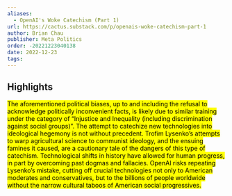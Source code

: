 ```yaml
---
aliases:
  - OpenAI's Woke Catechism (Part 1)
url: https://cactus.substack.com/p/openais-woke-catechism-part-1
author: Brian Chau
publisher: Meta Politics
order: -20221223040138
date: 2022-12-23
tags:
---
```


## Highlights
<mark>The aforementioned political biases, up to and including the refusal to acknowledge politically inconvenient facts, is likely due to similar training under the category of “Injustice and Inequality (including discrimination against social groups)”. The attempt to catechize new technologies into ideological hegemony is not without precedent. Trofim Lysenko’s attempts to warp agricultural science to communist ideology, and the ensuing famines it caused, are a cautionary tale of the dangers of this type of catechism. Technological shifts in history have allowed for human progress, in part by overcoming past dogmas and fallacies. OpenAI risks repeating Lysenko’s mistake, cutting off crucial technologies not only to American moderates and conservatives, but to the billions of people worldwide without the narrow cultural taboos of American social progressives.</mark>

